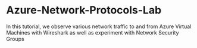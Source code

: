 # Azure-Network-Protocols-Lab
In this tutorial, we observe various network traffic to and from Azure Virtual Machines with Wireshark as well as experiment with Network Security Groups
